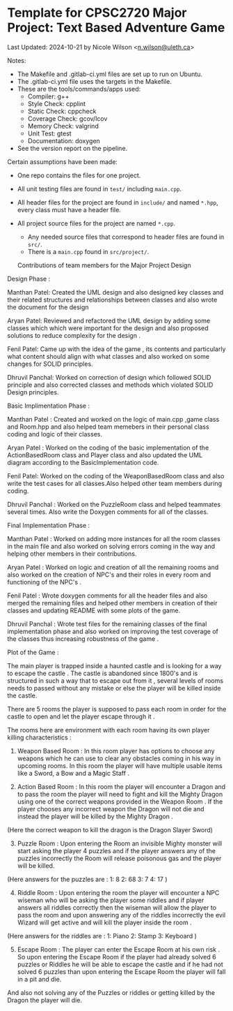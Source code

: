 # Template for CPSC2720 Major Project: Text Based Adventure Game
Last Updated: 2024-10-21 by Nicole Wilson &lt;n.wilson@uleth.ca&gt;

Notes:

* The Makefile and .gitlab-ci.yml files are set up to run on Ubuntu.
* The .gitlab-ci.yml file uses the targets in the Makefile.
* These are the tools/commands/apps used:
  * Compiler: g++
  * Style Check: cpplint
  * Static Check: cppcheck
  * Coverage Check: gcov/lcov
  * Memory Check: valgrind
  * Unit Test: gtest 
  * Documentation: doxygen
* See the version report on the pipeline.

Certain assumptions have been made:
* One repo contains the files for one project.
* All unit testing files are found in <code>test/</code> including <code>main.cpp</code>.
* All header files for the project are found in <code>include/</code> and named <code>*.hpp</code>, every class must have a header file.
* All project source files for the project are named <code>*.cpp</code>.
  * Any needed source files that correspond to header files are found in <code>src/</code>.
  * There is a <code>main.cpp</code> found in <code>src/project/</code>.

  Contributions of team members for the Major Project Design 

Design Phase :

Manthan Patel: Created the UML design and also designed key classes and their related structures and relationships between classes and also wrote the document for the design 

Aryan Patel: Reviewed and refactored the UML design by adding some classes which which were important for the design and also proposed solutions to reduce complexity for the design .

Fenil Patel: Came up with the idea of the game , its contents and particularly what content should align with what classes and also worked on some changes for SOLID principles.

Dhruvil Panchal: Worked on correction of design which followed SOLID principle and also corrected classes and methods which violated SOLID Design principles.

Basic Implimentation Phase :

Manthan Patel : Created and worked on the logic of main.cpp ,game class and Room.hpp and also helped team memebers in their personal class coding and logic of their classes.

Aryan Patel : Worked on the coding of the basic implementation of the ActionBasedRoom class and Player class and also updated the UML diagram according to the BasicImplementation code.

Fenil Patel: Worked on the coding of the WeaponBasedRoom class and also write the test cases for all classes.Also helped other team members during coding.

Dhruvil Panchal : Worked on the PuzzleRoom class and helped teammates several times. Also write the Doxygen comments for all of the classes. 

Final Implementation Phase :

Manthan Patel : Worked on adding more instances for all the room classes in the main file and also worked on solving errors coming in the way and helping other members in their contributions.

Aryan Patel : Worked on logic and creation of all the remaining rooms and also worked on the creation of NPC's and their roles in every room and functioning of the NPC's .

Fenil Patel : Wrote doxygen comments for all the header files and also merged the remaining files and helped other members in creation of their classes and updating README with some plots of the game.

Dhruvil Panchal : Wrote test files for the remaining classes of the final implementation phase and also worked on improving the test coverage of the classes thus increasing robustness of the game .


Plot of the Game :

The main player is trapped inside a haunted castle and is looking for a way to escape the castle . 
The castle is abandoned since 1800's and is structured in such a way that to escape out from it , several levels of rooms needs to passed without any mistake or else the player will be killed inside the castle.

There are 5 rooms the player is supposed to pass each room in order for the castle to open and let the player escape through it .

The rooms here are environment with each room having its own player killing characteristics :
1) Weapon Based Room : In this room player has options to choose any weapons which he can use to clear any obstacles coming in his way in upcoming rooms. In this room the player will have multiple usable items like a Sword, a Bow and a Magic Staff .

2) Action Based Room : In this room the player will encounter a Dragon and to pass the room the player will need to fight and kill the Mighty Dragon using one of the correct weapons provided in the Weapon Room . If the player chooses any incorrect weapon the Dragon will not die and instead the player will be killed by the Mighty Dragon .
 
 (Here the correct weapon to kill the dragon is the Dragon Slayer Sword)

3) Puzzle Room : Upon entering the Room an invisible Mighty monster will start asking the player 4 puzzles and if the player answers any of the puzzles incorrectly the Room will release poisonous gas and the player will be killed.

(Here answers for the puzzles are :
  1: 8
  2: 68
  3: 7
  4: 17
)

4) Riddle Room : Upon entering the room the player will encounter a NPC wiseman who will be asking the player some riddles and if player answers all riddles correctly then the wiseman will allow the player to pass the room and upon answering any of the riddles incorrectly the evil Wizard will get active and will kill the player inside the room .

(Here answers for the riddles are : 
  1: Piano
  2: Stamp
  3: Keyboard
)

5) Escape Room : The player can enter the Escape Room at his own risk . So upon entering the Escape Room if the player had already solved 6 puzzles or Riddles he will be able to escape the castle and if he had not solved 6 puzzles than upon entering the Escape Room the player will fall in a pit and die.

And also not solving any of the Puzzles or riddles or getting killed by the Dragon the player will die.

